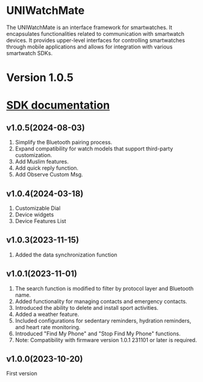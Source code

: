 # UNIWatchMate
The UNIWatchMate is an interface framework for smartwatches. It encapsulates functionalities related to communication with smartwatch devices. It provides upper-level interfaces for controlling smartwatches through mobile applications and allows for integration with various smartwatch SDKs.

# Version 1.0.5

# [SDK documentation](https://github.com/shenjudev/UNIWatchMate-Android-Sample/wiki)

## v1.0.5(2024-08-03)
1. Simplify the Bluetooth pairing process.
2. Expand compatibility for watch models that support third-party customization.
3. Add Muslim features.
4. Add quick reply function.
5. Add Observe Custom Msg.
## v1.0.4(2024-03-18)
1. Customizable Dial
2. Device widgets
3. Device Features List
## v1.0.3(2023-11-15)
1. Added the data synchronization function
## v1.0.1(2023-11-01)
1. The search function is modified to filter by protocol layer and Bluetooth name.
2. Added functionality for managing contacts and emergency contacts.
3. Introduced the ability to delete and install sport activities.
4. Added a weather feature.
5. Included configurations for sedentary reminders, hydration reminders, and heart rate monitoring.
6. Introduced "Find My Phone" and "Stop Find My Phone" functions.
7. Note: Compatibility with firmware version 1.0.1 231101 or later is required.

## v1.0.0(2023-10-20)
First version


